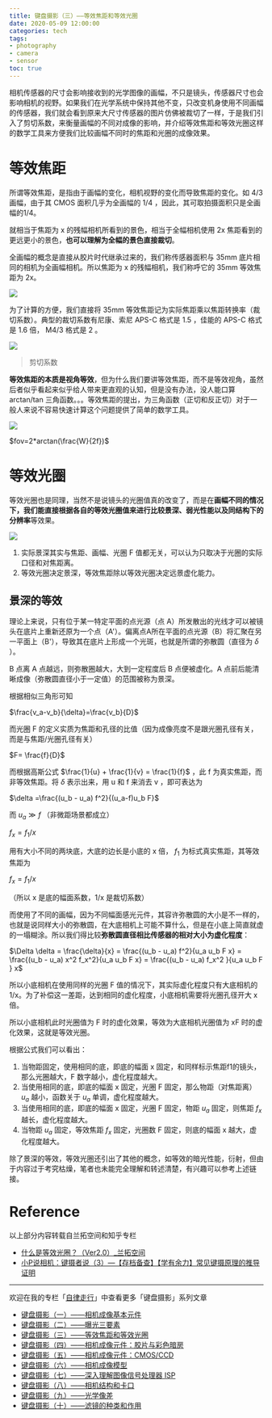 ```yaml
---
title: 键盘摄影（三）——等效焦距和等效光圈
date: 2020-05-09 12:00:00
categories: tech
tags: 
- photography
- camera
- sensor
toc: true
---
```

相机传感器的尺寸会影响接收到的光学图像的画幅，不只是镜头，传感器尺寸也会影响相机的视野。如果我们在光学系统中保持其他不变，只改变机身使用不同画幅的传感器，我们就会看到原来大尺寸传感器的图片仿佛被裁切了一样，于是我们引入了剪切系数，来衡量画幅的不同对成像的影响，并介绍等效焦距和等效光圈这样的数学工具来方便我们比较画幅不同时的焦距和光圈的成像效果。

<!-- more -->

# 等效焦距

所谓等效焦距，是指由于画幅的变化，相机视野的变化而导致焦距的变化。如 4/3 画幅，由于其 CMOS 面积几乎为全画幅的 1/4 ，因此，其可取拍摄面积只是全画幅的1/4。

就相当于焦距为 x 的残幅相机所看到的景色，相当于全幅相机使用 2x 焦距看到的更远更小的景色，**也可以理解为全幅的景色直接裁切**。

全画幅的概念是直接从胶片时代继承过来的，我们称传感器面积与 35mm 底片相同的相机为全画幅相机。所以焦距为 x 的残幅相机，我们称呼它的 35mm 等效焦距为 2x。

![](https://pic4.zhimg.com/80/v2-5ee00675bec2d808e6f5ac9ffeb58cfb_720w.jpg)

为了计算的方便，我们直接将 35mm 等效焦距记为实际焦距乘以焦距转换率（裁切系数）。典型的裁切系数有尼康、索尼 APS-C 格式是 1.5 ，佳能的 APS-C 格式是 1.6 倍， M4/3 格式是 2 。

![](https://pic4.zhimg.com/80/v2-0f5e7eaa7be9e3aee65a7a7a0c5fa633_720w.jpg)

> 剪切系数

**等效焦距的本质是视角等效**，但为什么我们要讲等效焦距，而不是等效视角，虽然后者似乎看起来似乎给人带来更直观的认知，但是没有办法，没人能口算 arctan/tan 三角函数。。。等效焦距的提出，为三角函数（正切和反正切）对于一般人来说不容易快速计算这个问题提供了简单的数学工具。

![](https://pic4.zhimg.com/80/v2-d64697565072a35c6eaa16e1f1ee0a0b_720w.jpg)

$fov=2*arctan(\frac{W}{2f})$

# 等效光圈

等效光圈也是同理，当然不是说镜头的光圈值真的改变了，而是在**画幅不同的情况下，我们能直接根据各自的等效光圈值来进行比较景深、弱光性能以及同结构下的分辨率**等效果。

![](https://pic2.zhimg.com/80/v2-0c3eb1076a2c783eccd8f811499f9e75_720w.jpg)

1. 实际景深其实与焦距、画幅、光圈 F 值都无关，可以认为只取决于光圈的实际口径和对焦距离。
1. 等效光圈决定景深，等效焦距除以等效光圈决定远景虚化能力。

## 景深的等效

理论上来说，只有位于某一特定平面的点光源（点 A）所发散出的光线才可以被镜头在底片上重新还原为一个点（A'）。偏离点A所在平面的点光源（B）将汇聚在另一平面上（B'），导致其在底片上形成一个光斑，也就是所谓的弥散圆（直径为 $\delta$ ）。

B 点离 A 点越远，则弥散圈越大，大到一定程度后 B 点便被虚化。A 点前后能清晰成像（弥散圆直径小于一定值）的范围被称为景深。

根据相似三角形可知

$\frac{v_a-v_b}{\delta}=\frac{v_b}{D}$

而光圈 F 的定义实质为焦距和孔径的比值（因为成像亮度不是跟光圈孔径有关，而是与焦距/光圈孔径有关）

$F= \frac{f}{D}$

而根据高斯公式 $\frac{1}{u} + \frac{1}{v} = \frac{1}{f}$ ，此 f 为真实焦距，而非等效焦距。将 $\delta$ 表示出来，用 u 和 f 来消去 v ，即可表达为

$\delta =\frac{(u_b - u_a) f^2}{(u_a-f)u_b F}$

而 $u_a \gg f$ （非微距场景都成立）

$f_x = f_1/x$

用有大小不同的两块底，大底的边长是小底的 x 倍， $f_1$ 为标式真实焦距，其等效焦距为

$f_x = f_1/x$

（所以 x 是底的幅面系数，1/x 是裁切系数）

而使用了不同的画幅，因为不同幅面感光元件，其容许弥散圆的大小是不一样的，也就是说同样大小的弥散圆，在大底相机上可能不算什么，但是在小底上简直就虚的一塌糊涂。所以我们得比较**弥散圆直径相比传感器的相对大小为虚化程度**：

$\Delta \delta = \frac{\delta}{x} = \frac{(u_b - u_a) f^2}{u_a u_b F x} = \frac{(u_b - u_a) x^2 f_x^2}{u_a u_b F x}  = \frac{(u_b - u_a)  f_x^2 }{u_a u_b F } x$

所以小底相机在使用同样的光圈 F 值的情况下，其实际虚化程度只有大底相机的 1/x。为了补偿这一差距，达到相同的虚化程度，小底相机需要将光圈孔径开大 x 倍。

所以小底相机此时光圈值为 F 时的虚化效果，等效为大底相机光圈值为 xF 时的虚化效果，这就是等效光圈。

根据公式我们可以看出：

1. 当物距固定，使用相同的底，即底的幅面 x 固定，和同样标示焦距f1的镜头，那么光圈越大，F 数字越小，虚化程度越大。
1. 当使用相同的底，即底的幅面 x 固定，光圈 F 固定，那么物距（对焦距离）$u_a$ 越小，函数关于 $u_a$ 单调，虚化程度越大。
1. 当使用相同的底，即底的幅面 x 固定，光圈 F 固定，物距 $u_a$ 固定，则焦距 $f_x$ 越长，虚化程度越大。
1. 当物距 $u_a$ 固定，等效焦距 $f_x$ 固定，光圈数 F 固定，则底的幅面 x 越大，虚化程度越大。

除了景深的等效，等效光圈还引出了其他的概念，如等效的暗光性能，衍射，但由于内容过于考究枯燥，笔者也未能完全理解和转述清楚，有兴趣可以参考上述链接。

# Reference

以上部分内容转载自兰拓空间和知乎专栏

- [什么是等效光圈？（Ver2.0）_兰拓空间](https://community.irentals.cn/content/129)
- [小P说相机：键摄者说（3）—【存档备查】【学有余力】常见键摄原理的推导证明](https://zhuanlan.zhihu.com/p/24161348)
​

---

欢迎在我的专栏「[自律走行](https://www.zhihu.com/column/jiritsu-soko)」中查看更多「键盘摄影」系列文章

- [键盘摄影（一）——相机成像基本元件](https://zhuanlan.zhihu.com/p/93481287)
- [键盘摄影（二）——曝光三要素](https://zhuanlan.zhihu.com/p/138585113)
- [键盘摄影（三）——等效焦距和等效光圈](https://zhuanlan.zhihu.com/p/138585371)
- [键盘摄影（四）——相机成像元件：胶片与彩色暗房](https://zhuanlan.zhihu.com/p/139384545)
- [键盘摄影（五）——相机成像元件：CMOS/CCD](https://zhuanlan.zhihu.com/p/139394687)
- [键盘摄影（六）——相机成像模型](https://zhuanlan.zhihu.com/p/138585667)
- [键盘摄影（七）——深入理解图像信号处理器 ISP](https://zhuanlan.zhihu.com/p/139432684)
- [键盘摄影（八）——相机结构和卡口](https://zhuanlan.zhihu.com/p/263018344)
- [键盘摄影（九）——光学像差](https://zhuanlan.zhihu.com/p/263867036)
- [键盘摄影（十）——滤镜的种类和作用](https://zhuanlan.zhihu.com/p/412506198)